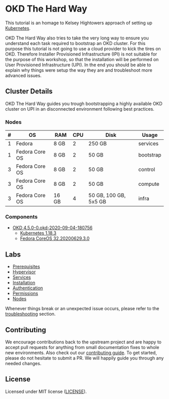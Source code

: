 # OKD The Hard Way

This tutorial is an homage to Kelsey Hightowers approach of setting up
[Kubernetes](https://github.com/kelseyhightower/kubernetes-the-hard-way).

OKD The Hard Way also tries to take the very long way to ensure you understand
each task required to bootstrap an OKD cluster. For this purpose this tutorial
is not going to use a cloud provider to kick the tires on OKD. Therefore
Installer Provisioned Infrastructure (IPI) is not suitable for the purpose of
this workshop, so that the installation will be performed on User Provisioned
Infrastructure (UPI). In the end you should be able to explain why things were
setup the way they are and troubleshoot more advanced issues.

## Cluster Details

OKD The Hard Way guides you trough bootstrapping a highly available OKD cluster
on UPI in an disconnected environment following best practices.

### Nodes

| # | OS               | RAM   | CPU  |  Disk                 | Usage     |
| - | ---------------- | ----- | ---- | --------------------- | --------- |
| 1 | Fedora           | 8 GB  | 2    | 250 GB                | services  |
| 1 | Fedora Core OS   | 8 GB  | 2    | 50 GB                 | bootstrap |
| 3 | Fedora Core OS   | 8 GB  | 2    | 50 GB                 | control   |
| 3 | Fedora Core OS   | 8 GB  | 2    | 50 GB                 | compute   |
| 3 | Fedora Core OS   | 16 GB | 4    | 50 GB, 100 GB, 5x5 GB | infra     |

### Components

* [OKD
  4.5.0-0.okd-2020-09-04-180756](https://github.com/openshift/okd/releases/tag/4.5.0-0.okd-2020-09-04-180756)
  * [Kubernetes 1.18.3](https://github.com/kubernetes/kubernetes/releases)
  * [Fedora CoreOS
    32.20200629.3.0](https://getfedora.org/en/coreos?stream=stable)

## Labs

* [Prerequisites](docs/00-prerequisites.md)
* [Hypervisor](docs/01-hypervisor.md)
* [Services](docs/02-services.md)
* [Installation](docs/03-installation.md)
* [Authentication](docs/04-authentication.md)
* [Permissions](docs/05-permissions.md)
* [Nodes](docs/06-nodes.md)

Whenever things break or an unexpected issue occurs, please refer to the
[troubleshooting](docs/99-troubleshooting.md) section.

## Contributing

We encourage contributions back to the upstream project and are happy to accept
pull requests for anything from small documentation fixes to whole new
environments. Also check out our [contributing guide](.github/CONTRIBUTING.md).
To get started, please do not hesitate to submit a PR. We will happily guide you
through any needed changes.

## License

Licensed under MIT license ([LICENSE](LICENSE)).
